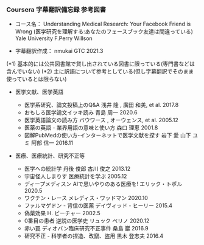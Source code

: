 ### Coursera 字幕翻訳備忘録 参考図書

- コース名： Understanding Medical Research: Your Facebook Friend is Wrong
             (医学研究を理解する:あなたのフェースブック友達は間違っている)
             Yale University F.Perry Willson
             
- 字幕翻訳作成： nmukai GTC 2021.3

(*1) 基本的には公共図書館で貸し出されている図書に限っている(専門書などは含んでいない)
(*2) 主に訳語について参考としている(但し字幕翻訳でそのまま使っているとは限らない)


+ 医学文献、医学英語
	+ 医学系研究、論文投稿上のQ&A 浅井 隆 , 廣田 和美, et al. 2017.8
	+ おもしろ医学論文イッキ読み 青島 周一 2020.6
	+ 医学英語論文の読み方 バウワース , オーウェンス, et al. 2005.12
	+ 医薬の英語 - 業界用語の意味と使い方 森口 理恵 2001.8
	+ 図解PubMedの使い方-インターネットで医学文献を探す 岩下 愛 山下 ユミ  阿部 信一 2016.11
	
+ 医療、医療統計、研究不正等
	+ 医学への統計学 丹後 俊郎 古川 俊之 2013.12
	+ 宇宙怪人しまりす 医療統計を学ぶ 2005.12
	+ ディープメディスン AIで思いやりのある医療を! エリック・トポル 2020.5
	+ ワクチン・レース メレディス・ワッドマン  2020.10
	+ ファルマゲドン - 背信の医薬 デイヴィッド・ヒーリー  2015.4
	+ 偽薬効果 H. ビーチャー 2002.5
	+ 0番目の患者 逆説の医学史 リュック ペリノ 2020.12
	+ 赤い罠 ディオバン臨床研究不正事件 桑島 巖 2016.9
	+ 研究不正 - 科学者の捏造、改竄、盗用  黒木 登志夫 2016.4
